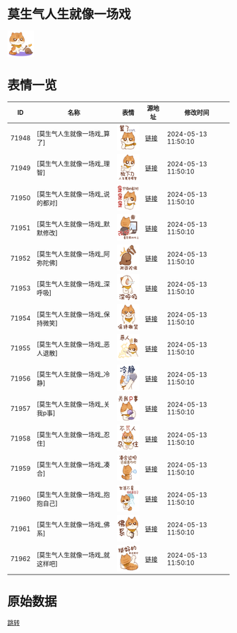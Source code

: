 # 莫生气人生就像一场戏

<img src="./cover.png" height="60" alt="cover" />

# 表情一览

|ID|名称|表情|源地址|修改时间|
|----|----|----|----|----|
|71948|[莫生气人生就像一场戏_算了]|<img src="./pic/071948_%5B莫生气人生就像一场戏_算了%5D.png" height="60" alt="算了"/>|[链接](https://i0.hdslb.com/bfs/garb/85dc5b0b4c88eb84b109662bb27f72f216bb58c0.png)|2024-05-13 11:50:10|
|71949|[莫生气人生就像一场戏_理智]|<img src="./pic/071949_%5B莫生气人生就像一场戏_理智%5D.png" height="60" alt="理智"/>|[链接](https://i0.hdslb.com/bfs/garb/22fc4b1bd098ab2ea90830da8467a7500e5673f7.png)|2024-05-13 11:50:10|
|71950|[莫生气人生就像一场戏_说的都对]|<img src="./pic/071950_%5B莫生气人生就像一场戏_说的都对%5D.png" height="60" alt="说的都对"/>|[链接](https://i0.hdslb.com/bfs/garb/e04ba96b640b2fe1b0e372e40de6799d921c5cff.png)|2024-05-13 11:50:10|
|71951|[莫生气人生就像一场戏_默默修改]|<img src="./pic/071951_%5B莫生气人生就像一场戏_默默修改%5D.png" height="60" alt="默默修改"/>|[链接](https://i0.hdslb.com/bfs/garb/34e852b61b2dda503e7a0be65069f552a6649093.png)|2024-05-13 11:50:10|
|71952|[莫生气人生就像一场戏_阿弥陀佛]|<img src="./pic/071952_%5B莫生气人生就像一场戏_阿弥陀佛%5D.png" height="60" alt="阿弥陀佛"/>|[链接](https://i0.hdslb.com/bfs/garb/85073f27e349aa252a1c4df38b10fe08b4cb3e5e.png)|2024-05-13 11:50:10|
|71953|[莫生气人生就像一场戏_深呼吸]|<img src="./pic/071953_%5B莫生气人生就像一场戏_深呼吸%5D.png" height="60" alt="深呼吸"/>|[链接](https://i0.hdslb.com/bfs/garb/7c818a2b4441f34f92835eed03600339fa327a60.png)|2024-05-13 11:50:10|
|71954|[莫生气人生就像一场戏_保持微笑]|<img src="./pic/071954_%5B莫生气人生就像一场戏_保持微笑%5D.png" height="60" alt="保持微笑"/>|[链接](https://i0.hdslb.com/bfs/garb/5b752fc1344a969576963db6616e6c2e170109d7.png)|2024-05-13 11:50:10|
|71955|[莫生气人生就像一场戏_恶人退散]|<img src="./pic/071955_%5B莫生气人生就像一场戏_恶人退散%5D.png" height="60" alt="恶人退散"/>|[链接](https://i0.hdslb.com/bfs/garb/f13fb3c719f17f6039be8278d8c10dce568ce952.png)|2024-05-13 11:50:10|
|71956|[莫生气人生就像一场戏_冷静]|<img src="./pic/071956_%5B莫生气人生就像一场戏_冷静%5D.png" height="60" alt="冷静"/>|[链接](https://i0.hdslb.com/bfs/garb/08abec8c1712b5cd3a4d088bc6b5e00eb362a4eb.png)|2024-05-13 11:50:10|
|71957|[莫生气人生就像一场戏_关我p事]|<img src="./pic/071957_%5B莫生气人生就像一场戏_关我p事%5D.png" height="60" alt="关我p事"/>|[链接](https://i0.hdslb.com/bfs/garb/50c528de68577d18b01dd3d8ba98f500db8560d5.png)|2024-05-13 11:50:10|
|71958|[莫生气人生就像一场戏_忍住]|<img src="./pic/071958_%5B莫生气人生就像一场戏_忍住%5D.png" height="60" alt="忍住"/>|[链接](https://i0.hdslb.com/bfs/garb/9c97310012fbdca5fcf99303d4953e5eddfa55e0.png)|2024-05-13 11:50:10|
|71959|[莫生气人生就像一场戏_凑合]|<img src="./pic/071959_%5B莫生气人生就像一场戏_凑合%5D.png" height="60" alt="凑合"/>|[链接](https://i0.hdslb.com/bfs/garb/a39e2203a7586bafa4417d02416b45c010659756.png)|2024-05-13 11:50:10|
|71960|[莫生气人生就像一场戏_抱抱自己]|<img src="./pic/071960_%5B莫生气人生就像一场戏_抱抱自己%5D.png" height="60" alt="抱抱自己"/>|[链接](https://i0.hdslb.com/bfs/garb/281b62a77d7a83b7f9e8767312799ecacbb23f90.png)|2024-05-13 11:50:10|
|71961|[莫生气人生就像一场戏_佛系]|<img src="./pic/071961_%5B莫生气人生就像一场戏_佛系%5D.png" height="60" alt="佛系"/>|[链接](https://i0.hdslb.com/bfs/garb/09d35afcbbb3912e717d93274fb42b48f3ed862a.png)|2024-05-13 11:50:10|
|71962|[莫生气人生就像一场戏_就这样吧]|<img src="./pic/071962_%5B莫生气人生就像一场戏_就这样吧%5D.png" height="60" alt="就这样吧"/>|[链接](https://i0.hdslb.com/bfs/garb/986269028ab0f8b76cc686dcdac65240a67a88a1.png)|2024-05-13 11:50:10|

# 原始数据

[跳转](./raw.json)


